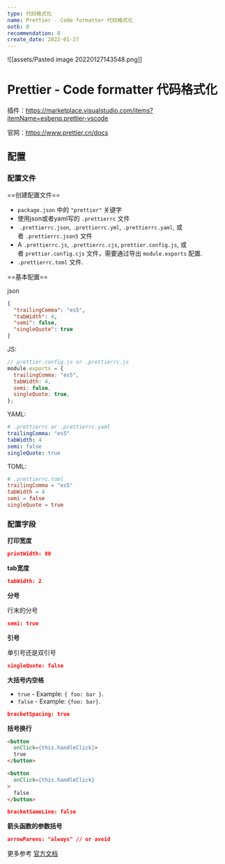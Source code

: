 ```yaml
---
type: 代码格式化
name: Prettier - Code formatter 代码格式化
ootb: 0
recommendation: 8
create_date: 2022-01-27
---
```


![[assets/Pasted image 20220127143548.png]]

# Prettier - Code formatter 代码格式化

插件：https://marketplace.visualstudio.com/items?itemName=esbenp.prettier-vscode

官网：https://www.prettier.cn/docs

## 配置

### 配置文件

==创建配置文件==

-   `package.json` 中的 `"prettier"` 关键字 
-   使用json或者yaml写的 `.prettierrc` 文件
-    `.prettierrc.json`, `.prettierrc.yml`, `.prettierrc.yaml`, 或者 `.prettierrc.json5` 文件
-   A `.prettierrc.js`, `.prettierrc.cjs`, `prettier.config.js`, 或者 `prettier.config.cjs` 文件，需要通过导出 `module.exports` 配置.
-   `.prettierrc.toml` 文件.

==基本配置==

json

```json
{
  "trailingComma": "es5",
  "tabWidth": 4,
  "semi": false,
  "singleQuote": true
}
```

JS:

```js
// prettier.config.js or .prettierrc.js
module.exports = {
  trailingComma: "es5",
  tabWidth: 4,
  semi: false,
  singleQuote: true,
};
```

YAML:

```yaml
# .prettierrc or .prettierrc.yaml
trailingComma: "es5"
tabWidth: 4
semi: false
singleQuote: true
```

TOML:

```toml
# .prettierrc.toml
trailingComma = "es5"
tabWidth = 4
semi = false
singleQuote = true
```

### 配置字段

**打印宽度**

```json
printWidth: 80
```

**tab宽度**

```json
tabWidth: 2
```

**分号**

行末的分号

```json
semi: true
```

**引号**

单引号还是双引号

```json
singleQuote: false
```

**大括号内空格**

-   `true` - Example: `{ foo: bar }`.
-   `false` - Example: `{foo: bar}`.

```json
bracketSpacing: true
```

**括号换行**

```html
<button
  onClick={this.handleClick}>
  true
</button>

<button
  onClick={this.handleClick}
>
  false
</button>
```

```json
bracketSameLine: false
```

**箭头函数的参数括号**

```json
arrowParens: "always" // or avoid
```

更多参考 [官方文档](https://www.prettier.cn/docs/options.html)